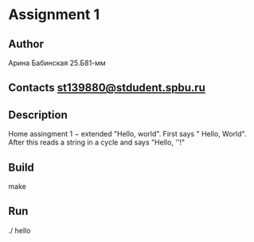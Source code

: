 # Assignment 1 
## Author
Арина Бабинская 25.Б81-мм
## Contacts st139880@stdudent.spbu.ru
## Description
Home assingment 1 − extended "Hello, world". First says "
Hello, World". After this reads a string in a cycle
and says "Hello, '<string>'!" 
## Build
make 
## Run
./ hello
